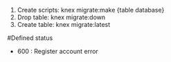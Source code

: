1. Create scripts: knex migrate:make {table database}
2. Drop table: knex migrate:down
3. Create table: knex migrate:latest




#Defined status
- 600 : Register account error
